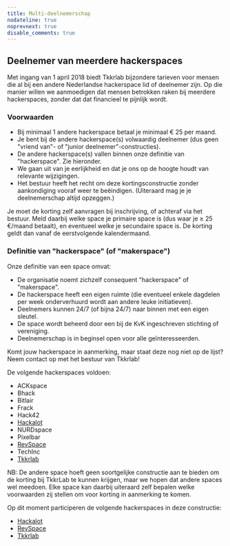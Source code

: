 ```yaml
---
title: Multi-deelnemerschap
nodateline: true
noprevnext: true
disable_comments: true
---
```


## Deelnemer van meerdere hackerspaces
Met ingang van 1 april 2018 biedt Tkkrlab bijzondere tarieven voor mensen die al bij een andere Nederlandse hackerspace lid of deelnemer zijn. Op die manier willen we aanmoedigen dat mensen betrokken raken bij meerdere hackerspaces, zonder dat dat financieel te pijnlijk wordt.

### Voorwaarden
 - Bij minimaal 1 andere hackerspace betaal je minimaal € 25 per maand.
 - Je bent bij de andere hackerspace(s) volwaardig deelnemer (dus geen "vriend van"- of "junior deelnemer"-constructies).
 - De andere hackerspace(s) vallen binnen onze definitie van "hackerspace". Zie hieronder.
 - We gaan uit van je eerlijkheid en dat je ons op de hoogte houdt van relevante wijzigingen.
 - Het bestuur heeft het recht om deze kortingsconstructie zonder aankondiging vooraf weer te beëindigen. (Uiteraard mag je je deelnemerschap altijd opzeggen.)

 Je moet de korting zelf aanvragen bij inschrijving, of achteraf via het bestuur. Meld daarbij welke space je primaire space is (dus waar je ≥ 25 €/maand betaalt), en eventueel welke je secundaire space is. De korting geldt dan vanaf de eerstvolgende kalendermaand.

### Definitie van "hackerspace" (of "makerspace")
Onze definitie van een space omvat:

 - De organisatie noemt zichzelf consequent "hackerspace" of "makerspace".
 - De hackerspace heeft een eigen ruimte (die eventueel enkele dagdelen per week onderverhuurd wordt aan andere leuke initiatieven).
 - Deelnemers kunnen 24/7 (of bijna 24/7) naar binnen met een eigen sleutel.
 - De space wordt beheerd door een bij de KvK ingeschreven stichting of vereniging.
 - Deelnemerschap is in beginsel open voor alle geïnteresseerden.

Komt jouw hackerspace in aanmerking, maar staat deze nog niet op de lijst? Neem contact op met het bestuur van Tkkrlab!

De volgende hackerspaces voldoen:

 - ACKspace
 - Bhack
 - Bitlair
 - Frack
 - Hack42
 - [Hackalot](https://hackalot.nl/Multi-deelnemerschap)
 - NURDspace
 - Pixelbar
 - [RevSpace](https://revspace.nl/index.php?title=Multi-deelnemerschap)
 - TechInc
 - [Tkkrlab](https://www.tkkrlab.nl)

NB: De andere space hoeft geen soortgelijke constructie aan te bieden om de korting bij TkkrLab te kunnen krijgen, maar we hopen dat andere spaces wel meedoen. Elke space kan daarbij uiteraard zelf bepalen welke voorwaarden zij stellen om voor korting in aanmerking te komen.

Op dit moment participeren de volgende hackerspaces in deze constructie:

 - [Hackalot](https://hackalot.nl/Multi-deelnemerschap)
 - [RevSpace](https://revspace.nl/index.php?title=Multi-deelnemerschap)
 - [Tkkrlab](https://www.tkkrlab.nl)
